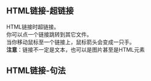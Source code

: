 ## HTML链接-超链接
HTML链接时超链接。  
你可以点一个链接跳转到其它文件。  
当你移动鼠标至一个链接上，鼠标箭头会变成一只手。  
**注意**：链接不一定是文本，也可以是图片甚至是HTML元素
## HTML链接-句法
